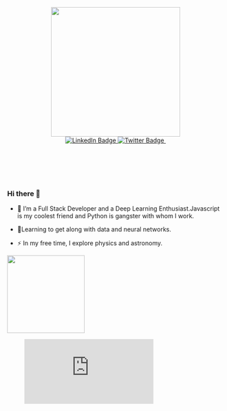 

<!--
**Vedant-Gandhi/Vedant-Gandhi** is a ✨ _special_ ✨ repository because its `README.md` (this file) appears on your GitHub profile.

Here are some ideas to get you started:

- 🔭 I’m currently working on ...
- 🌱 I’m currently learning ...
- 👯 I’m looking to collaborate on ...
- 🤔 I’m looking for help with ...
- 💬 Ask me about ...
- 📫 How to reach me: ...
- 😄 Pronouns: ...
- ⚡ Fun fact: ...
-->
<div id="header" align="center">
  <img src="https://media.giphy.com/media/jdPMeyv9rn0hZHh8n9/giphy.gif" width="300" />
  </div>
<div id="badges" align="center">
  <a href="www.linkedin.com/in/vedant-gandhi96">
    <img src="https://img.shields.io/badge/LinkedIn-blue?style=for-the-badge&logo=linkedin&logoColor=white" alt="LinkedIn Badge"/>
  </a>
  <a href="https://twitter.com/Anoman43442949">
    <img src="https://img.shields.io/badge/Twitter-blue?style=for-the-badge&logo=twitter&logoColor=white" alt="Twitter Badge"/>
  </a>
  <img src="https://komarev.com/ghpvc/?username=Vedant-Gandhi&style=flat-square&color=blue" alt=""/>
</div>
<br><br>

<br><br>

### Hi there 👋

- :telescope: I’m a Full Stack Developer and a Deep Learning Enthusiast.Javascript is my coolest friend and Python is gangster with whom I work.

- :seedling:Learning to get along with data and neural networks.

- :zap: In my free time, I explore physics and astronomy.

<img height="180em" src="https://github-readme-stats.vercel.app/api?username=Vedant-Gandhi&show_icons=true&hide_border=true&&count_private=true&include_all_commits=true" />

<figure><embed src="https://wakatime.com/share/@Anoman/3942aa08-bbe9-40cb-b9f4-b2af19d9b632.svg"></embed></figure>
